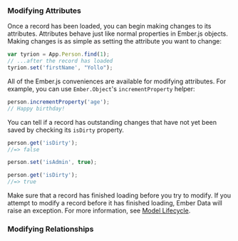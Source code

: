 ### Modifying Attributes

Once a record has been loaded, you can begin making changes to its
attributes. Attributes behave just like normal properties in Ember.js
objects. Making changes is as simple as setting the attribute you
want to change:

```js
var tyrion = App.Person.find(1);
// ...after the record has loaded
tyrion.set('firstName', "Yollo");
```

All of the Ember.js conveniences are available for
modifying attributes. For example, you can use `Ember.Object`'s
`incrementProperty` helper:

```js
person.incrementProperty('age');
// Happy birthday!
```

You can tell if a record has outstanding changes that have not yet been
saved by checking its `isDirty` property.

```js
person.get('isDirty');
//=> false

person.set('isAdmin', true);

person.get('isDirty');
//=> true
```

Make sure that a record has finished loading before you try to modify.
If you attempt to modify a record before it has finished loading, Ember
Data will raise an exception. For more information, see [Model
Lifecycle][1].

[1]: /guides/models/model-lifecycle

### Modifying Relationships
